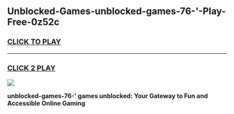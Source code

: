 
## Unblocked-Games-unblocked-games-76-'-Play-Free-0z52c
<h3>
<a href="https://premium76.site?title=unblocked-games-76-'&ref=23A">CLICK TO PLAY</a></h3>
<hr>

<h3>
<a href="https://premium76.site?title=unblocked-games-76-'&ref=23A">CLICK 2 PLAY</a>
  
</h3>

<a href="https://premium76.site?title=unblocked-games-76-'&ref=23A"><img src="https://clearcache.store/games.png"></a>


**unblocked-games-76-' games unblocked: Your Gateway to Fun and Accessible Online Gaming**
